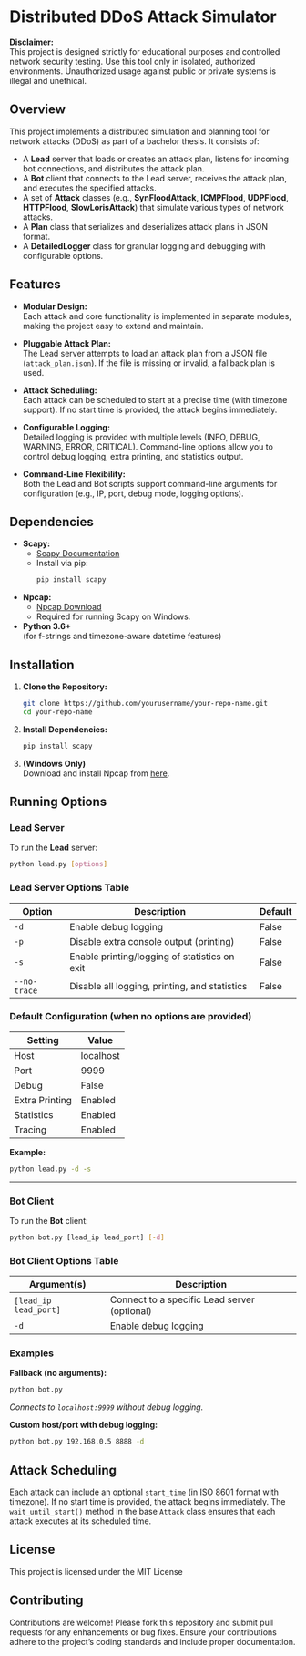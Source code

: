 
# Distributed DDoS Attack Simulator

**Disclaimer:**  
This project is designed strictly for educational purposes and controlled network security testing. Use this tool only in isolated, authorized environments. Unauthorized usage against public or private systems is illegal and unethical.

## Overview

This project implements a distributed simulation and planning tool for network attacks (DDoS) as part of a bachelor thesis. It consists of:

- A **Lead** server that loads or creates an attack plan, listens for incoming bot connections, and distributes the attack plan.
- A **Bot** client that connects to the Lead server, receives the attack plan, and executes the specified attacks.
- A set of **Attack** classes (e.g., **SynFloodAttack**, **ICMPFlood**, **UDPFlood**, **HTTPFlood**, **SlowLorisAttack**) that simulate various types of network attacks.
- A **Plan** class that serializes and deserializes attack plans in JSON format.
- A **DetailedLogger** class for granular logging and debugging with configurable options.

## Features

- **Modular Design:**  
  Each attack and core functionality is implemented in separate modules, making the project easy to extend and maintain.

- **Pluggable Attack Plan:**  
  The Lead server attempts to load an attack plan from a JSON file (`attack_plan.json`). If the file is missing or invalid, a fallback plan is used.

- **Attack Scheduling:**  
  Each attack can be scheduled to start at a precise time (with timezone support). If no start time is provided, the attack begins immediately.

- **Configurable Logging:**  
  Detailed logging is provided with multiple levels (INFO, DEBUG, WARNING, ERROR, CRITICAL). Command-line options allow you to control debug logging, extra printing, and statistics output.

- **Command-Line Flexibility:**  
  Both the Lead and Bot scripts support command-line arguments for configuration (e.g., IP, port, debug mode, logging options).

## Dependencies

- **Scapy:**  
  - [Scapy Documentation](https://scapy.readthedocs.io/en/latest/installation.html#installing-scapy-v2-x)  
  - Install via pip:
    ```bash
    pip install scapy
    ```
- **Npcap:**  
  - [Npcap Download](https://nmap.org/npcap/#download)  
  - Required for running Scapy on Windows.
- **Python 3.6+**  
  (for f-strings and timezone-aware datetime features)

## Installation

1. **Clone the Repository:**
    ```bash
    git clone https://github.com/yourusername/your-repo-name.git
    cd your-repo-name
    ```
2. **Install Dependencies:**
    ```bash
    pip install scapy
    ```
3. **(Windows Only)**  
   Download and install Npcap from [here](https://nmap.org/npcap/#download).

## Running Options

### Lead Server

To run the **Lead** server:

```bash
python lead.py [options]
```

### Lead Server Options Table

| Option       | Description                                                  | Default |
|--------------|--------------------------------------------------------------|---------|
| `-d`         | Enable debug logging                                         | False   |
| `-p`         | Disable extra console output (printing)                      | False   |
| `-s`         | Enable printing/logging of statistics on exit                | False   |
| `--no-trace` | Disable all logging, printing, and statistics                | False   |

### Default Configuration (when no options are provided)

| Setting          | Value     |
|------------------|-----------|
| Host             | localhost |
| Port             | 9999      |
| Debug            | False     |
| Extra Printing   | Enabled   |
| Statistics       | Enabled   |
| Tracing          | Enabled   |

**Example:**
```bash
python lead.py -d -s
```

---

### Bot Client

To run the **Bot** client:

```bash
python bot.py [lead_ip lead_port] [-d]
```

### Bot Client Options Table

| Argument(s)               | Description                                   |
|---------------------------|-----------------------------------------------|
| `[lead_ip lead_port]`     | Connect to a specific Lead server (optional)  |
| `-d`                      | Enable debug logging                          |

### Examples

**Fallback (no arguments):**

```bash
python bot.py
```
*Connects to `localhost:9999` without debug logging.*

**Custom host/port with debug logging:**

```bash
python bot.py 192.168.0.5 8888 -d
```


## Attack Scheduling

Each attack can include an optional `start_time` (in ISO 8601 format with timezone). If no start time is provided, the attack begins immediately. The `wait_until_start()` method in the base `Attack` class ensures that each attack executes at its scheduled time.

## License

This project is licensed under the MIT License

## Contributing

Contributions are welcome! Please fork this repository and submit pull requests for any enhancements or bug fixes. Ensure your contributions adhere to the project’s coding standards and include proper documentation.
